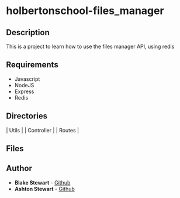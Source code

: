 # holbertonschool-files_manager
## Description
This is a project to learn how to use the files manager API, using redis

## Requirements
* Javascript
* NodeJS
* Express
* Redis

## Directories
| Utils | 
| Controller |
| Routes |

## Files


## Author
* **Blake Stewart** - [Github](https://github.com/Acochisse)
* **Ashton Stewart** - [Github](ashtonjamess@live.com)